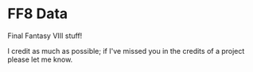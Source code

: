 # FF8 Data

Final Fantasy VIII stuff!

I credit as much as possible; if I've missed you in the credits of a project please let me know.
